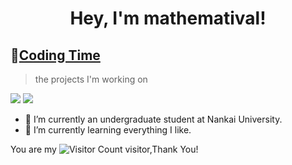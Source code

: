 <h1 align="center">
  Hey, I'm mathematival!
</h1>


## 🌠[Coding Time](https://wakatime.com/@Younger)
> the projects I'm working on

<p align="left">
  <img src = "https://github-readme-stats.vercel.app/api?username=mathematival&show_icons=true&hide_border=true&include_all_commits=true&count_private=true" />
  <img src = "https://github-readme-stats.vercel.app/api/top-langs/?username=mathematival&hide_border=true&langs_count=3"/>
</p>

- 🔭 I’m currently an undergraduate student at Nankai University.
- 🌱 I’m currently learning everything I like.

You are my ![Visitor Count](https://profile-counter.glitch.me/lxmliu2002/count.svg) visitor,Thank You!

